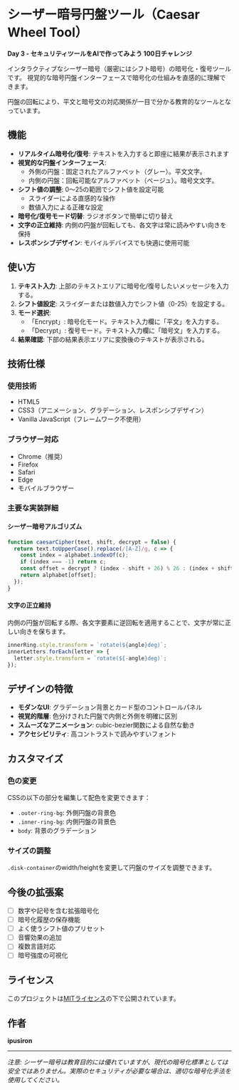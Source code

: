 # シーザー暗号円盤ツール（Caesar Wheel Tool）

**Day 3 - セキュリティツールをAIで作ってみよう 100日チャレンジ**

インタラクティブなシーザー暗号（厳密にはシフト暗号）の暗号化・復号ツールです。
視覚的な暗号円盤インターフェースで暗号化の仕組みを直感的に理解できます。

円盤の回転により、平文と暗号文の対応関係が一目で分かる教育的なツールとなっています。

## 機能

- **リアルタイム暗号化/復号**: テキストを入力すると即座に結果が表示されます
- **視覚的な円盤インターフェース**: 
  - 外側の円盤：固定されたアルファベット（グレー）。平文文字。
  - 内側の円盤：回転可能なアルファベット（ベージュ）。暗号文文字。
- **シフト値の調整**: 0〜25の範囲でシフト値を設定可能
  - スライダーによる直感的な操作
  - 数値入力による正確な設定
- **暗号化/復号モード切替**: ラジオボタンで簡単に切り替え
- **文字の正立維持**: 内側の円盤が回転しても、各文字は常に読みやすい向きを保持
- **レスポンシブデザイン**: モバイルデバイスでも快適に使用可能

## 使い方

1. **テキスト入力**: 上部のテキストエリアに暗号化/復号したいメッセージを入力する。
2. **シフト値設定**: スライダーまたは数値入力でシフト値（0-25）を設定する。
3. **モード選択**: 
   - 「Encrypt」: 暗号化モード。テキスト入力欄に「平文」を入力する。
   - 「Decrypt」: 復号モード。テキスト入力欄に「暗号文」を入力する。
4. **結果確認**: 下部の結果表示エリアに変換後のテキストが表示される。

## 技術仕様

### 使用技術
- HTML5
- CSS3（アニメーション、グラデーション、レスポンシブデザイン）
- Vanilla JavaScript（フレームワーク不使用）

### ブラウザー対応
- Chrome（推奨）
- Firefox
- Safari
- Edge
- モバイルブラウザー

### 主要な実装詳細

#### シーザー暗号アルゴリズム
```javascript
function caesarCipher(text, shift, decrypt = false) {
  return text.toUpperCase().replace(/[A-Z]/g, c => {
    const index = alphabet.indexOf(c);
    if (index === -1) return c;
    const offset = decrypt ? (index - shift + 26) % 26 : (index + shift) % 26;
    return alphabet[offset];
  });
}
```

#### 文字の正立維持
内側の円盤が回転する際、各文字要素に逆回転を適用することで、文字が常に正しい向きを保ちます。

```javascript
innerRing.style.transform = `rotate(${angle}deg)`;
innerLetters.forEach(letter => {
  letter.style.transform = `rotate(${-angle}deg)`;
});
```

## デザインの特徴

- **モダンなUI**: グラデーション背景とカード型のコントロールパネル
- **視覚的階層**: 色分けされた円盤で内側と外側を明確に区別
- **スムーズなアニメーション**: cubic-bezier関数による自然な動き
- **アクセシビリティ**: 高コントラストで読みやすいフォント

## カスタマイズ

### 色の変更
CSSの以下の部分を編集して配色を変更できます：
- `.outer-ring-bg`: 外側円盤の背景色
- `.inner-ring-bg`: 内側円盤の背景色
- `body`: 背景のグラデーション

### サイズの調整
`.disk-container`のwidth/heightを変更して円盤のサイズを調整できます。

## 今後の拡張案

- [ ] 数字や記号を含む拡張暗号化
- [ ] 暗号化履歴の保存機能
- [ ] よく使うシフト値のプリセット
- [ ] 音響効果の追加
- [ ] 複数言語対応
- [ ] 暗号強度の可視化

## ライセンス

このプロジェクトは[MITライセンス](./LICENSE)の下で公開されています。

## 作者

**ipusiron**

---

*注意: シーザー暗号は教育目的には優れていますが、現代の暗号化標準としては安全ではありません。実際のセキュリティが必要な場合は、適切な暗号化手法を使用してください。*